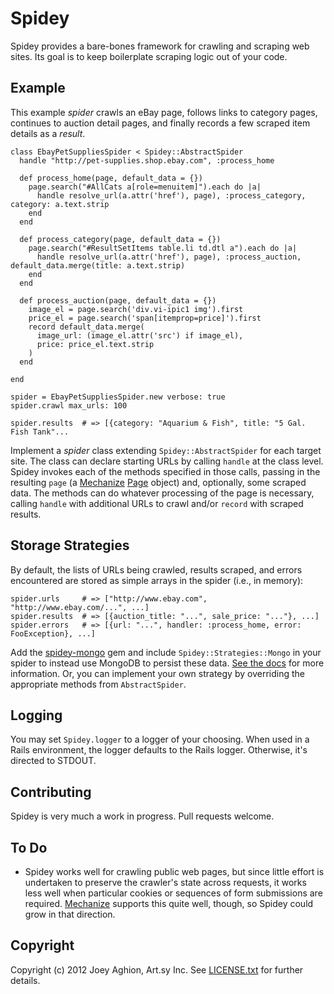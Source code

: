 Spidey
======

Spidey provides a bare-bones framework for crawling and scraping web sites. Its goal is to keep boilerplate scraping logic out of your code.


Example
-------

This example _spider_ crawls an eBay page, follows links to category pages, continues to auction detail pages, and finally records a few scraped item details as a _result_.

    class EbayPetSuppliesSpider < Spidey::AbstractSpider
      handle "http://pet-supplies.shop.ebay.com", :process_home
      
      def process_home(page, default_data = {})
        page.search("#AllCats a[role=menuitem]").each do |a|
          handle resolve_url(a.attr('href'), page), :process_category, category: a.text.strip
        end
      end
      
      def process_category(page, default_data = {})
        page.search("#ResultSetItems table.li td.dtl a").each do |a|
          handle resolve_url(a.attr('href'), page), :process_auction, default_data.merge(title: a.text.strip)
        end
      end
      
      def process_auction(page, default_data = {})
        image_el = page.search('div.vi-ipic1 img').first
        price_el = page.search('span[itemprop=price]').first
        record default_data.merge(
          image_url: (image_el.attr('src') if image_el),
          price: price_el.text.strip
        )
      end
    
    end
    
    spider = EbayPetSuppliesSpider.new verbose: true
    spider.crawl max_urls: 100
    
    spider.results  # => [{category: "Aquarium & Fish", title: "5 Gal. Fish Tank"...

Implement a _spider_ class extending `Spidey::AbstractSpider` for each target site. The class can declare starting URLs by calling `handle` at the class level. Spidey invokes each of the methods specified in those calls, passing in the resulting `page` (a [Mechanize](http://mechanize.rubyforge.org/) [Page](http://mechanize.rubyforge.org/Mechanize/Page.html) object) and, optionally, some scraped data. The methods can do whatever processing of the page is necessary, calling `handle` with additional URLs to crawl and/or `record` with scraped results.


Storage Strategies
----------

By default, the lists of URLs being crawled, results scraped, and errors encountered are stored as simple arrays in the spider (i.e., in memory):

    spider.urls     # => ["http://www.ebay.com", "http://www.ebay.com/...", ...]
    spider.results  # => [{auction_title: "...", sale_price: "..."}, ...]
    spider.errors   # => [{url: "...", handler: :process_home, error: FooException}, ...]

Add the [spidey-mongo](https://github.com/joeyAghion/spidey-mongo) gem and include `Spidey::Strategies::Mongo` in your spider to instead use MongoDB to persist these data. [See the docs](https://github.com/joeyAghion/spidey-mongo) for more information. Or, you can implement your own strategy by overriding the appropriate methods from `AbstractSpider`.


Logging
-------

You may set `Spidey.logger` to a logger of your choosing. When used in a Rails environment, the logger defaults to the Rails logger. Otherwise, it's directed to STDOUT.


Contributing
------------

Spidey is very much a work in progress. Pull requests welcome.


To Do
-----
* Spidey works well for crawling public web pages, but since little effort is undertaken to preserve the crawler's state across requests, it works less well when particular cookies or sequences of form submissions are required. [Mechanize](http://mechanize.rubyforge.org/) supports this quite well, though, so Spidey could grow in that direction.


Copyright
---------
Copyright (c) 2012 Joey Aghion, Art.sy Inc. See [LICENSE.txt](LICENSE.txt) for further details.
